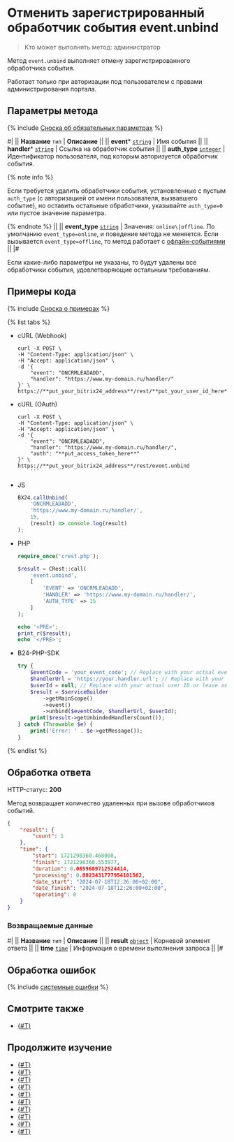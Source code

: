 # Отменить зарегистрированный обработчик события event.unbind

> Кто может выполнять метод: администратор

Метод `event.unbind` выполняет отмену зарегистрированного обработчика события.

Работает только при авторизации под пользователем с правами администрирования портала.

## Параметры метода

{% include [Сноска об обязательных параметрах](../../_includes/required.md) %}

#|
|| **Название**
`тип` | **Описание** ||
|| **event***
[`string`](../data-types.md) | Имя события ||
|| **handler***
[`string`](../data-types.md) | Ссылка на обработчик события ||
|| **auth_type**
[`integer`](../data-types.md) | Идентификатор пользователя, под которым авторизуется обработчик события.

{% note info %}

Если требуется удалить обработчики события, установленные с пустым `auth_type` (с авторизацией от имени пользователя, вызвавшего событие), но оставить остальные обработчики, указывайте `auth_type=0` или пустое значение параметра.

{% endnote %} 
||
|| **event_type**
[`string`](../data-types.md) | Значения: `online\|offline`. По умолчанию `event_type=online`, и поведение метода не меняется. Если вызывается `event_type=offline`, то метод работает с [офлайн-событиями](https://dev.1c-bitrix.ru/learning/course/index.php?COURSE_ID=99&CHAPTER_ID=04462&LESSON_PATH=8771.5380.2461.4462) ||
|#

Если какие-либо параметры не указаны, то будут удалены все обработчики события, удовлетворяющие остальным требованиям.

## Примеры кода

{% include [Сноска о примерах](../../_includes/examples.md) %}

{% list tabs %}

- cURL (Webhook)

    ```curl
    curl -X POST \
    -H "Content-Type: application/json" \
    -H "Accept: application/json" \
    -d '{
        "event": "ONCRMLEADADD",
        "handler": "https://www.my-domain.ru/handler/"
    }' \
    https://**put_your_bitrix24_address**/rest/**put_your_user_id_here**/**put_your_webbhook_here**/event.unbind
    ```

- cURL (OAuth)

    ```curl
    curl -X POST \
    -H "Content-Type: application/json" \
    -H "Accept: application/json" \
    -d '{
        "event": "ONCRMLEADADD",
        "handler": "https://www.my-domain.ru/handler/",
        "auth": "**put_access_token_here**"
    }' \
    https://**put_your_bitrix24_address**/rest/event.unbind
        ```

- JS

    ```js
    BX24.callUnbind(
        'ONCRMLEADADD',
        'https://www.my-domain.ru/handler/',
        15,
        (result) => console.log(result)
    );
    ```

- PHP

    ```php
    require_once('crest.php');

    $result = CRest::call(
        'event.unbind',
        [
            'EVENT' => 'ONCRMLEADADD',
            'HANDLER' => 'https://www.my-domain.ru/handler/',
            'AUTH_TYPE' => 15
        ]
    );

    echo '<PRE>';
    print_r($result);
    echo '</PRE>';
    ```

- B24-PHP-SDK

    ```php        
    try {
        $eventCode = 'your_event_code'; // Replace with your actual event code
        $handlerUrl = 'https://your.handler.url'; // Replace with your actual handler URL
        $userId = null; // Replace with your actual user ID or leave as null
        $result = $serviceBuilder
            ->getMainScope()
            ->event()
            ->unbind($eventCode, $handlerUrl, $userId);
        print($result->getUnbindedHandlersCount());
    } catch (Throwable $e) {
        print('Error: ' . $e->getMessage());
    }
    ```

{% endlist %}

## Обработка ответа

HTTP-статус: **200**

Метод возвращает количество удаленных при вызове обработчиков событий.

```json
{
    "result": {
        "count": 1
    },
    "time": {
        "start": 1721298360.468008,
        "finish": 1721298360.553977,
        "duration": 0.0859689712524414,
        "processing": 0.0023431777954101562,
        "date_start": "2024-07-18T12:26:00+02:00",
        "date_finish": "2024-07-18T12:26:00+02:00",
        "operating": 0
    }
}
```

### Возвращаемые данные

#|
|| **Название**
`тип` | **Описание** ||
|| **result**
[`object`](../data-types.md) | Корневой элемент ответа ||
|| **time**
[`time`](../data-types.md) | Информация о времени выполнения запроса ||
|#

## Обработка ошибок

{% include [системные ошибки](../../_includes/system-errors.md) %}

## Смотрите также

- [{#T}](../bx24-js-sdk/how-to-call-rest-methods/bx24-call-unbind.md)

## Продолжите изучение

- [{#T}](./events.md)
- [{#T}](./event-bind.md)
- [{#T}](./event-get.md)
- [{#T}](./safe-event-handlers.md)
- [{#T}](./offline-events.md)
- [{#T}](./event-offline-list.md)
- [{#T}](./event-offline-get.md)
- [{#T}](./event-offline-clear.md)
- [{#T}](./event-offline-error.md)
- [{#T}](./on-offline-event.md)